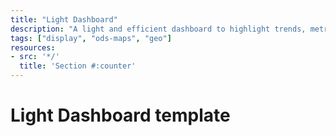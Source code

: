 ```yaml
---
title: "Light Dashboard"
description: "A light and efficient dashboard to highlight trends, metrics, or any visualisation with editorial content."
tags: ["display", "ods-maps", "geo"]
resources:
- src: '*/'
  title: 'Section #:counter'
---
```


# Light Dashboard template
